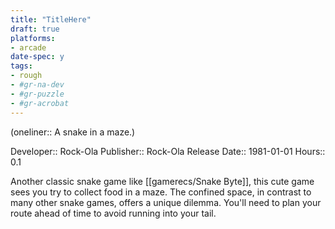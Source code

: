```yaml
---
title: "TitleHere"
draft: true
platforms:
- arcade
date-spec: y
tags:
- rough
- #gr-na-dev 
- #gr-puzzle 
- #gr-acrobat 
---
```


(oneliner:: A snake in a maze.)

Developer:: Rock-Ola
Publisher:: Rock-Ola
Release Date:: 1981-01-01
Hours:: 0.1

Another classic snake game like [[gamerecs/Snake Byte]], this cute game sees you try to collect food in a maze. The confined space, in contrast to many other snake games, offers a unique dilemma. You'll need to plan your route ahead of time to avoid running into your tail.